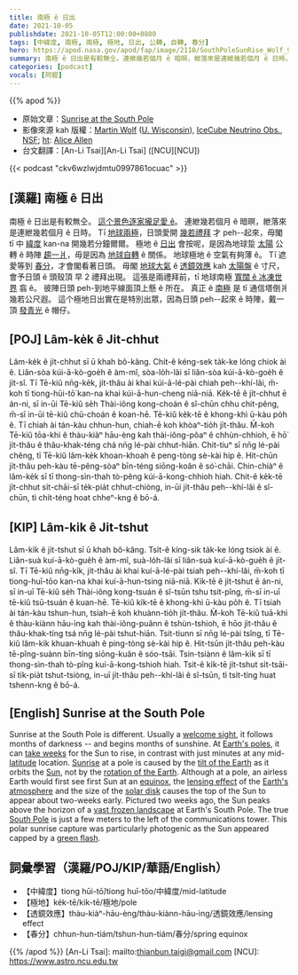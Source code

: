 ```yaml
---
title: 南極 ê 日出
date: 2021-10-05
publishdate: 2021-10-05T12:00:00+0800
tags: [中緯度, 南極, 兩極, 極地, 日出, 公轉, 自轉, 春分]
hero: https://apod.nasa.gov/apod/fap/image/2110/SouthPoleSunRise_Wolf_960.jpg
summary: 南極 ê 日出是有較無仝。連紲幾若個月 ê 暗暝，紲落來是連紲幾若個月 ê 日時。這个極地日出 peh--起來 ê 時陣，戴一頂發青光 ê 帽仔。
categories: [podcast]
vocals: [阿錕]
---
```


{{% apod %}}

- 原始文章：[Sunrise at the South Pole](https://apod.nasa.gov/apod/ap211005.html)
- 影像來源 kah 版權：[Martin Wolf](https://icecube.wisc.edu/news/life-at-the-pole/2020/11/meet-icecube-2020-2021-winterovers-josh-and-martin/) ([U. Wisconsin](https://icecube.wisc.edu/)), [IceCube Neutrino Obs.](https://icecube.wisc.edu/about-us/overview/), [NSF](https://www.nsf.gov/); [ht](https://en.wikipedia.org/wiki/Hat_tip): [Alice Allen](http://ascl.net/wordpress/about-ascl/people/alice_allen/)
- 台文翻譯：[An-Li Tsai][An-Li Tsai] ([NCU][NCU])

{{< podcast "ckv6wzlwjdmtu0997861ocuac" >}}

## [漢羅] 南極 ê 日出
南極 ê 日出是有較無仝。
[這个景色逐家攏足愛 ê][welcome sight]。
連紲幾若個月 ê 暗暝，紲落來是連紲幾若個月 ê 日時。
Tī [地球兩極][Earth's poles]，日頭愛開 [幾若禮拜][take weeks] 才 peh--起來，毋閣 tī 中 [緯度][latitude] kan-na 開幾若分鐘爾爾。
極地 ê [日出][Sunrise] 會按呢，是因為地球踅 [太陽][Sun] 公轉 ê 時陣 [趨一爿][tilt of the Earth]，毋是因為 [地球自轉][rotation of the Earth] ê 關係。
地球極地 ê 空氣有夠薄 ê。
Tī 遮愛等到 [春分][equinox]，才會閣看著日頭。
毋閣 [地球大氣][Earth's atmosphere] ê [透鏡效應][lensing effect] kah [太陽盤][solar disk] ê 寸尺，會予日頭 ê 頭殼頂 早 2 禮拜出現。
這張是兩禮拜前，tī 地球南極 [寬闊 ê 冰凍世界][vast frozen landscape] 翕 ê。
彼陣日頭 peh-到地平線面頂上懸 ê 所在。
真正 ê [南極][South Pole] 是 tī 通信塔倒爿幾若公尺遐。
這个極地日出實在是特別出眾，因為日頭 peh--起來 ê 時陣，戴一頂 [發青光][green flash] ê 帽仔。

## [POJ] Lâm-ke̍k ê Ji̍t-chhut
Lâm-ke̍k ê ji̍t-chhut sī ū khah bô-kâng.
Chi̍t-ê kéng-sek ta̍k-ke lóng chiok ài ê.
Liân-sòa kúi-ā-kò-goe̍h ê àm-mî, sòa-lo̍h-lâi sī liân-sòa kúi-ā-kò-goe̍h ê ji̍t-sî.
Tī Tē-kiû nn̄g-ke̍k, ji̍t-thâu ài khai kúi-ā-lé-pài chiah peh--khí-lâi, m̄-koh tī tiong-hūi-tō͘ kan-na khai kúi-ā-hun-cheng niā-niā.
Ke̍k-tē ê ji̍t-chhut ē án-ni, sī in-ūi Tē-kiû se̍h Thài-iông kong-choán ê sî-chūn chhu chit-pêng, m̄-sī in-ūi tē-kiû chū-choán ê koan-hē.
Tē-kiû ke̍k-tē ê khong-khì ū-kàu po̍h ê.
Tī chiah ài tán-kàu chhun-hun, chiah-ē koh khòaⁿ-tio̍h ji̍t-thâu.
M̄-koh Tē-kiû tōa-khì ê thàu-kiàⁿ hāu-èng kah thài-iông-pôaⁿ ê chhùn-chhioh, ē hō͘ ji̍t-thâu ê thâu-khak-téng chá nn̄g lé-pài chhut-hiān.
Chit-tiuⁿ sī nn̄g lé-pài chêng, tī Tē-kiû lâm-ke̍k khoan-khoah ê peng-tòng sè-kài hip ê.
Hit-chūn ji̍t-thâu peh-kàu tē-pêng-sòaⁿ bīn-téng siōng-koân ê só͘-chāi.
Chin-chiàⁿ ê lâm-ke̍k sī tī thong-sìn-thah tò-pêng kúi-ā-kong-chhioh hiah.
Chit-ê ke̍k-tē ji̍t-chhut si̍t-chāi-sī te̍k-pia̍t chhut-chiòng, in-ūi ji̍t-thâu peh--khí-lâi ê sî-chūn, tì chi̍t-téng hoat chheⁿ-kng ê bō-á.

## [KIP] Lâm-ki̍k ê Ji̍t-tshut
Lâm-ki̍k ê ji̍t-tshut sī ū khah bô-kâng.
Tsi̍t-ê kíng-sik ta̍k-ke lóng tsiok ài ê.
Liân-suà kuí-ā-kò-gue̍h ê àm-mî, suà-lo̍h-lâi sī liân-suà kuí-ā-kò-gue̍h ê ji̍t-sî.
Tī Tē-kiû nn̄g-ki̍k, ji̍t-thâu ài khai kuí-ā-lé-pài tsiah peh--khí-lâi, m̄-koh tī tiong-huī-tōo kan-na khai kuí-ā-hun-tsing niā-niā.
Ki̍k-tē ê ji̍t-tshut ē án-ni, sī in-uī Tē-kiû se̍h Thài-iông kong-tsuán ê sî-tsūn tshu tsit-pîng, m̄-sī in-uī tē-kiû tsū-tsuán ê kuan-hē.
Tē-kiû ki̍k-tē ê khong-khì ū-kàu po̍h ê.
Tī tsiah ài tán-kàu tshun-hun, tsiah-ē koh khuànn-tio̍h ji̍t-thâu.
M̄-koh Tē-kiû tuā-khì ê thàu-kiànn hāu-ìng kah thài-iông-puânn ê tshùn-tshioh, ē hōo ji̍t-thâu ê thâu-khak-tíng tsá nn̄g lé-pài tshut-hiān.
Tsit-tiunn sī nn̄g lé-pài tsîng, tī Tē-kiû lâm-ki̍k khuan-khuah ê ping-tòng sè-kài hip ê.
Hit-tsūn ji̍t-thâu peh-kàu tē-pîng-suànn bīn-tíng siōng-kuân ê sóo-tsāi.
Tsin-tsiànn ê lâm-ki̍k sī tī thong-sìn-thah tò-pîng kuí-ā-kong-tshioh hiah.
Tsit-ê ki̍k-tē ji̍t-tshut si̍t-tsāi-sī ti̍k-pia̍t tshut-tsiòng, in-uī ji̍t-thâu peh--khí-lâi ê sî-tsūn, tì tsi̍t-tíng huat tshenn-kng ê bō-á.

## [English] Sunrise at the South Pole
Sunrise at the South Pole is different.
Usually a [welcome sight][welcome sight], it follows months of darkness -- and begins months of sunshine.
At [Earth's poles][Earth's poles], it can [take weeks][take weeks] for the Sun to rise, in contrast with just minutes at any mid-[latitude][latitude] location.
[Sunrise][Sunrise] at a pole is caused by the [tilt of the Earth][tilt of the Earth] as it orbits the [Sun][Sun], not by the [rotation of the Earth][rotation of the Earth].
Although at a pole, an airless Earth would first see first Sun at an [equinox][equinox], the [lensing effect][lensing effect] of the [Earth's atmosphere][Earth's atmosphere] and the size of the [solar disk][solar disk] causes the top of the Sun to appear about two-weeks early.
Pictured two weeks ago, the Sun peaks above the horizon of a [vast frozen landscape][vast frozen landscape] at Earth's South Pole.
The true [South Pole][South Pole] is just a few meters to the left of the communications tower.
This polar sunrise capture was particularly photogenic as the Sun appeared capped by a [green flash][green flash].

## 詞彙學習（漢羅/POJ/KIP/華語/English）
- 【中緯度】tiong hūi-tō͘/tiong huī-tōo/中緯度/mid-latitude
- 【極地】ke̍k-tē/ki̍k-tē/極地/pole
- 【透鏡效應】thàu-kiàⁿ-hāu-èng/thàu-kiànn-hāu-ìng/透鏡效應/lensing effect
- 【春分】chhun-hun-tiám/tshun-hun-tiám/春分/spring equinox

{{% /apod %}}
[An-Li Tsai]: mailto:thianbun.taigi@gmail.com
[NCU]: https://www.astro.ncu.edu.tw

[welcome sight]:https://m.media-amazon.com/images/I/51ZjBEW+qNL._AC_.jpg
[Earth's poles]:https://sealevel.jpl.nasa.gov/internal_resources/264/
[take weeks]:https://www.nasa.gov/analogs/nsf/sunrise_sunset
[latitude]:https://en.wikipedia.org/wiki/Latitude
[Sunrise]:https://youtu.be/Xi4MaJKd1gA
[tilt of the Earth]:https://pwg.gsfc.nasa.gov/stargaze/Sfigs/Stilt.gif
[Sun]:https://solarsystem.nasa.gov/solar-system/sun/overview/
[rotation of the Earth]:https://youtu.be/LUW51lvIFjg
[equinox]:https://en.wikipedia.org/wiki/Equinox
[lensing effect]:https://www.quora.com/Why-can-the-sun-be-seen-for-a-few-minutes-before-it-rises-above-the-horizon
[Earth's atmosphere]:https://www.nasa.gov/mission_pages/sunearth/science/atmosphere-layers2.html
[solar disk]:https://apod.nasa.gov/apod/ap040623.html
[vast frozen landscape]:https://apod.nasa.gov/apod/ap111211.html
[South Pole]:https://en.wikipedia.org/wiki/South_Pole
[green flash]:https://apod.nasa.gov/apod/ap140604.html
